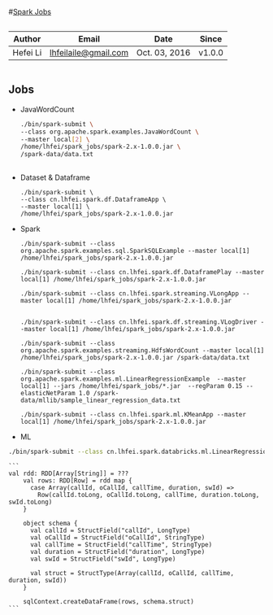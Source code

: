 #[Spark Jobs](https://github.com/lhfei/spark-in-action.git)

``` 
```
Author    |    Email    |    Date     |    Since    |
----------|-------------|-------------|-------------|
Hefei Li  |lhfeilaile@gmail.com| Oct. 03, 2016      |     v1.0.0  |
```
```

## Jobs

- JavaWordCount

    ```bash
    ./bin/spark-submit \
    --class org.apache.spark.examples.JavaWordCount \
    --master local[2] \
    /home/lhfei/spark_jobs/spark-2.x-1.0.0.jar \
    /spark-data/data.txt
          
    ```

- Dataset & Dataframe 
    ```
    ./bin/spark-submit \
    --class cn.lhfei.spark.df.DataframeApp \
    --master local[1] \
    /home/lhfei/spark_jobs/spark-2.x-1.0.0.jar
    ```
    
- Spark
    ```
    ./bin/spark-submit --class org.apache.spark.examples.sql.SparkSQLExample --master local[1] /home/lhfei/spark_jobs/spark-2.x-1.0.0.jar
        
    ./bin/spark-submit --class cn.lhfei.spark.df.DataframePlay --master local[1] /home/lhfei/spark_jobs/spark-2.x-1.0.0.jar
    
    ./bin/spark-submit --class cn.lhfei.spark.streaming.VLongApp --master local[1] /home/lhfei/spark_jobs/spark-2.x-1.0.0.jar
    
    
    ./bin/spark-submit --class cn.lhfei.spark.df.streaming.VLogDriver --master local[1] /home/lhfei/spark_jobs/spark-2.x-1.0.0.jar
        
    ./bin/spark-submit --class org.apache.spark.examples.streaming.HdfsWordCount --master local[1] /home/lhfei/spark_jobs/spark-2.x-1.0.0.jar /spark-data/data.txt
    
    ./bin/spark-submit --class org.apache.spark.examples.ml.LinearRegressionExample  --master local[1] --jars /home/lhfei/spark_jobs/*.jar  --regParam 0.15 --elasticNetParam 1.0 /spark-data/mllib/sample_linear_regression_data.txt 
    
    ```
    
    ```
    ./bin/spark-submit --class cn.lhfei.spark.ml.KMeanApp --master local[1] /home/lhfei/spark_jobs/spark-2.x-1.0.0.jar
    ```

- ML  
```bash
./bin/spark-submit --class cn.lhfei.spark.databricks.ml.LinearRegressionApp  --master local[1] --jars /home/lhfei/spark_jobs/spark-2.x-1.*.jar 
```


    ```
    val rdd: RDD[Array[String]] = ???
        val rows: RDD[Row] = rdd map {
          case Array(callId, oCallId, callTime, duration, swId) =>
            Row(callId.toLong, oCallId.toLong, callTime, duration.toLong, swId.toLong)
        }
    
        object schema {
          val callId = StructField("callId", LongType)
          val oCallId = StructField("oCallId", StringType)
          val callTime = StructField("callTime", StringType)
          val duration = StructField("duration", LongType)
          val swId = StructField("swId", LongType)
    
          val struct = StructType(Array(callId, oCallId, callTime, duration, swId))
        }
    
        sqlContext.createDataFrame(rows, schema.struct)
    ```